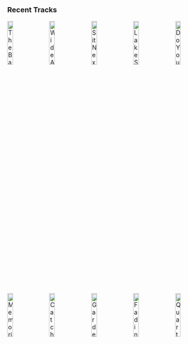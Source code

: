### Recent Tracks
[<img src='https://lastfm.freetls.fastly.net/i/u/300x300/55cea9a7145b4087c0dfb4dce3fe6c37.png' width='16%' height='16%' alt='The Balance'>](https://www.last.fm/music/royal%2btongues/_/the%2bbalance)&nbsp;&nbsp;&nbsp;&nbsp;[<img src='https://lastfm.freetls.fastly.net/i/u/300x300/b25625de9de7b52814ff186c6656f9fd.png' width='16%' height='16%' alt='Wide Awake'>](https://www.last.fm/music/frances%2bcone/_/wide%2bawake)&nbsp;&nbsp;&nbsp;&nbsp;[<img src='https://lastfm.freetls.fastly.net/i/u/300x300/d4cd73c68f96920bed4838c51420d4b5.png' width='16%' height='16%' alt='Sit Next to Me'>](https://www.last.fm/music/foster%2bthe%2bpeople/_/sit%2bnext%2bto%2bme)&nbsp;&nbsp;&nbsp;&nbsp;[<img src='https://lastfm.freetls.fastly.net/i/u/300x300/deeed494b4b74490947011cd71d561fc.png' width='16%' height='16%' alt='Lake Shore Drive'>](https://www.last.fm/music/aliotta%2bhaynes%2bjeremiah/_/lake%2bshore%2bdrive)&nbsp;&nbsp;&nbsp;&nbsp;[<img src='https://lastfm.freetls.fastly.net/i/u/300x300/2df01826f340f31b072bd823cf8c99a8.png' width='16%' height='16%' alt='Do You Really Wanna Know?'>](https://www.last.fm/music/sea%2bgirls/_/do%2byou%2breally%2bwanna%2bknow%253f)&nbsp;&nbsp;&nbsp;&nbsp;<br>[<img src='https://lastfm.freetls.fastly.net/i/u/300x300/9375c817003bcc97814aa01b07d31fb3.png' width='16%' height='16%' alt='Memorized'>](https://www.last.fm/music/mat%2bkearney/_/memorized)&nbsp;&nbsp;&nbsp;&nbsp;[<img src='https://lastfm.freetls.fastly.net/i/u/300x300/eac187513070d137fc6bf4c1985b82a6.png' width='16%' height='16%' alt='Catching Feelings (feat. Six60)'>](https://www.last.fm/music/drax%2bproject/_/catching%2bfeelings%2b%2528feat.%2bsix60%2529)&nbsp;&nbsp;&nbsp;&nbsp;[<img src='https://lastfm.freetls.fastly.net/i/u/300x300/52887d04d116fc35ba246998984da07f.png' width='16%' height='16%' alt='Garden'>](https://www.last.fm/music/nahko%2band%2bmedicine%2bfor%2bthe%2bpeople/_/garden)&nbsp;&nbsp;&nbsp;&nbsp;[<img src='https://lastfm.freetls.fastly.net/i/u/300x300/6ac1ffdf6aabbcc0601f76792b4a5000.png' width='16%' height='16%' alt='Fading Youth'>](https://www.last.fm/music/punctual/_/fading%2byouth)&nbsp;&nbsp;&nbsp;&nbsp;[<img src='https://lastfm.freetls.fastly.net/i/u/300x300/b5289c85b51944a98063ee4fff8fe53f.png' width='16%' height='16%' alt='Quarter-Life Crisis'>](https://www.last.fm/music/judah%2b%2526%2bthe%2blion/_/quarter-life%2bcrisis)&nbsp;&nbsp;&nbsp;&nbsp;<br>
